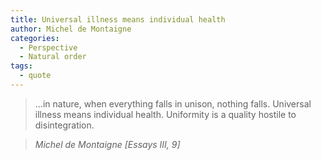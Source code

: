 ```yaml
---
title: Universal illness means individual health
author: Michel de Montaigne
categories:
  - Perspective
  - Natural order
tags:
  - quote
---
```


> ...in nature, when everything falls in unison, nothing falls. Universal illness means individual health. Uniformity is a quality hostile to disintegration.

> <cite>Michel de Montaigne [Essays III, 9]</cite>
